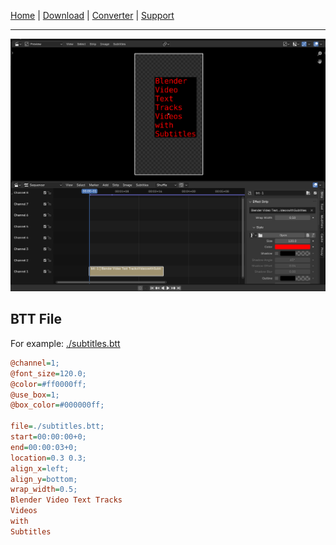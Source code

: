 [Home](/btt/) |
[Download](/btt/download) |
[Converter](/btt/converter) |
[Support](https://github.com/moixllik/btt/issues)

---

![screenshot](./images/screenshot.png)

## BTT File

For example: [./subtitles.btt](./subtitles.btt)

```ini
@channel=1;
@font_size=120.0;
@color=#ff0000ff;
@use_box=1;
@box_color=#000000ff;

file=./subtitles.btt;
start=00:00:00+0;
end=00:00:03+0;
location=0.3 0.3;
align_x=left;
align_y=bottom;
wrap_width=0.5;
Blender Video Text Tracks
Videos
with
Subtitles
```